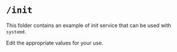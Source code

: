 # `/init`

This folder contains an example of init service that can be used with `systemd`.

Edit the appropriate values for your use.
